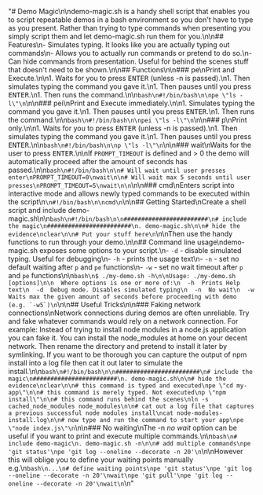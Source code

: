 "# Demo Magic\n\ndemo-magic.sh is a handy shell script that enables you to script repeatable demos in a bash environment so you don't have to type as you present. Rather than trying to type commands when presenting you simply script them and let demo-magic.sh run them for you.\n\n## Features\n- Simulates typing. It looks like you are actually typing out commands\n- Allows you to actually run commands or pretend to do so.\n- Can hide commands from presentation. Useful for behind the scenes stuff that doesn't need to be shown.\n\n## Functions\n\n### pe\nPrint and Execute.\n\n1. Waits for you to press <kbd>ENTER</kbd> (unless -n is passed).\n1. Then simulates typing the command you gave it.\n1. Then pauses until you press <kbd>ENTER</kbd>.\n1. Then runs the command.\n\n```bash\n#!/bin/bash\n\npe \"ls -l\"\n```\n\n### pei\nPrint and Execute immediately.\n\n1. Simulates typing the command you gave it.\n1. Then pauses until you press <kbd>ENTER</kbd>.\n1. Then runs the command.\n\n```bash\n#!/bin/bash\n\npei \"ls -l\"\n```\n\n### p\nPrint only.\n\n1. Waits for you to press <kbd>ENTER</kbd> (unless -n is passed).\n1. Then simulates typing the command you gave it.\n1. Then pauses until you press <kbd>ENTER</kbd>.\n\n```bash\n#!/bin/bash\n\np \"ls -l\"\n```\n\n### wait\nWaits for the user to press <kbd>ENTER</kbd>.\n\nIf `PROMPT_TIMEOUT` is defined and > 0 the demo will automatically proceed after the amount of seconds has passed.\n\n```bash\n#!/bin/bash\n\n# Will wait until user presses enter\nPROMPT_TIMEOUT=0\nwait\n\n# Will wait max 5 seconds until user presses\nPROMPT_TIMEOUT=5\nwait\n\n```\n\n### cmd\nEnters script into interactive mode and allows newly typed commands to be executed within the script\n```\n#!/bin/bash\n\ncmd\n```\n\n## Getting Started\nCreate a shell script and include demo-magic.sh\n\n```bash\n#!/bin/bash\n\n########################\n# include the magic\n########################\n. demo-magic.sh\n\n# hide the evidence\nclear\n\n# Put your stuff here\n```\n\nThen use the handy functions to run through your demo.\n\n## Command line usage\ndemo-magic.sh exposes some options to your script.\n- `-d` - disable simulated typing. Useful for debugging\n- `-h` - prints the usage text\n- `-n` - set no default waiting after `p` and `pe` functions\n- `-w` - set no wait timeout after `p` and `pe` functions\n\n```bash\n$ ./my-demo.sh -h\n\nUsage: ./my-demo.sh [options]\n\n  Where options is one or more of:\n  -h  Prints Help text\n  -d  Debug mode. Disables simulated typing\n  -n  No wait\n  -w  Waits max the given amount of seconds before proceeding with demo (e.g. `-w5`)\n```\n\n## Useful Tricks\n\n### Faking network connections\nNetwork connections during demos are often unreliable. Try and fake whatever commands would rely on a network connection. For example: Instead of trying to install node modules in a node.js application you can fake it. You can install the node_modules at home on your decent network. Then rename the directory and pretend to install it later by symlinking. If you want to be thorough you can capture the output of npm install into a log file then cat it out later to simulate the install.\n\n```bash\n#!/bin/bash\n\n########################\n# include the magic\n########################\n. demo-magic.sh\n\n# hide the evidence\nclear\n\n# this command is typed and executed\npe \"cd my-app\"\n\n# this command is merely typed. Not executed\np \"npm install\"\n\n# this command runs behind the scenes\nln -s cached_node_modules node_modules\n\n# cat out a log file that captures a previous successful node modules install\ncat node-modules-install.log\n\n# now type and run the command to start your app\npe \"node index.js\"\n```\n\n### No waiting\nThe -n _no wait_ option can be useful if you want to print and execute multiple commands.\n\n```bash\n# include demo-magic\n. demo-magic.sh -n\n\n# add multiple commands\npe 'git status'\npe 'git log --oneline --decorate -n 20'\n```\n\nHowever this will oblige you to define your waiting points manually e.g.\n```bash\n...\n# define waiting points\npe 'git status'\npe 'git log --oneline --decorate -n 20'\nwait\npe 'git pull'\npe 'git log --oneline --decorate -n 20'\nwait\n```\n"